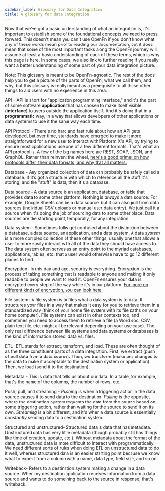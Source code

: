 ```yaml
---
sidebar_label: Glossary for Data Integration
title: A glossary for data integration
---
```


Now that we've got a basic understanding of what an integration is, it's
important to establish some of the foundational concepts we need to press
forward. This doesn't mean you can't use OpenFn if you don't know what any of
these words mean prior to reading our documentation, but it does mean that some
of the most important tasks along the OpenFn journey will assume at least a
basic understanding of each of these terms, which is why this page is here. In
some cases, we also link to further reading if you really want a better
understanding of some part of your data integration picture.

Note: This glossary is meant to be OpenFn-agnostic. The rest of the docs help
you to get a picture of the parts of OpenFn, what we call them, and why, but
this glossary is really meant as a prerequisite to all those other things to aid
users with no experience in this area.

API - API is short for "application programming interface," and it's the part of
some software <b>application</b> that has chosen to make itself visible
(<b>interface</b>) to users outside the application itself. And it's doing that
in a <b>programmatic</b> way, in a way that allows developers of other
applications or data systems to use it the same way each time.

API Protocol - There's no hard and fast rule about how an API gets developed,
but over time, standards have emerged to make it more straightforward for a new
user to interact with Platform X's API, by trying to ensure most applications
use one of a few different formats. That's what an API protocol is. A few of the
big names here are REST, SOAP, JSON, and GraphQL. Rather than reinvent the
wheel,
[here's a good primer on how protocols differ, their data formats, and why that all matters.](https://frontend-digest.com/beginners-guide-to-apis-protocols-and-data-formats-f80cf7f30425])

Database - Any organized collection of data can probably be safely called a
database. If it's got a structure with which to reference all the stuff it's
storing, and the "stuff" is data, then it's a database.

Data source - A data source is an application, database, or table that provides
data to some other platform. Nothing is <i>always</i> a data source. For
example, Google Sheets can be a data source, but it can also pull from data
sources (individual CSV uploads or manual user data entry). We just call it a
source when it's doing the job of sourcing data to some other place. Data
sources are the starting point, temporally, for any integration.

Data system - Sometimes folks get confused about the distinction between a
database, a data source, an application, and a data system. A data <i>system</i>
is a more complex collection of these other things, usually one that allows a
user to more easily interact with all of the data they should have access to.
The data system often serves as an entry point to the myriad databases,
applications, tables, etc. that a user would otherwise have to go 12 different
places to find.

Encryption- In this day and age, security is everything. Encryption is the
process of taking something that is readable to anyone and making it only
readable to people we want to read it. OpenFn ensures your data is encrypted
every step of the way while it's in our platform.
[For more on different kinds of encryption, you can look here.](https://ssd.eff.org/en/node/36)

File system- A file system is to files what a data system is to data. It
structures your files in a way that makes it easy for you to retrieve them in a
standardized way (think of your home file system with its file paths on your
home computer). File systems can exist in other contexts too, and sometimes you
need to access them to retrieve a file (a Word doc, CSV, plain text file, etc.
might all be relevant depending on your use case). The only real difference
between file systems and data systems or databases is the kind of information
stored, data vs. files.

ETL- ETL stands for extract, transform, and load. These are often thought of as
the three constituent parts of a data integration. First, we extract (push of
pull data from a data source). Then, we transform (make any changes to the data
to make it acceptable to the destination system or application). Then, we load
(send it to the destination).

Metadata - This is data that tells us about our data. In a table, for example,
that's the name of the columns, the number of rows, etc.

Push, pull, and streaming - <i>Pushing</i> is when a triggering action in the
data source causes it to send data to the destination. <i>Pulling</i> is the
opposite, where the destination system requests the data from the source based
on some triggering action, rather than waiting for the source to send it on its
own. <i>Streaming</i> is a bit different, and it's when a data source is
essentially <i>constantly</i> sending data to a destination system.

Structured and unstructured- Structured data is data that has metadata.
Unstructured data has very little metadata (though probably still has things
like time of creation, update, etc.). Without metadata about the format of the
data, unstructured data is more difficult to interact with programmatically. We
need different sorts of rules when doing ETL on unstructured data to do it well,
whereas structured data is an easier starting point because we know what to
expect from a column with a name, data type, field size, and so on.

Writeback- Refers to a destination system making a change in a data source. When
my destination application receives information from a data source and wants to
do something back to the source in response, that's writeback.
